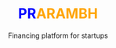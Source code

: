  <center><h1 style="color: blue">PR<span style="color: orange">ARAMBH</span></h1>
 	<dl>
 		<dt>Financing platform for startups</dt>
 	</dl>
 </center>
 